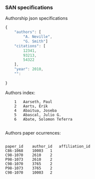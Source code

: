 ### SAN specifications


Authorship json specifications

```javascript
{
    "authors": [
        "A. Neville",
        "G. Smith"]
    "citations": [
        12341,
        93213,
        54322
    ],
    "year": 2010,
    "":
 
}
```


Authors index:

```
    1	Aarseth, Paul
    2	Aarts, Erik
    4	Abaitua, Joseba
    5	Abascal, Julio G.
    6	Abate, Solomon Teferra
    
```

Authors paper ocurrences:

```

paper_id	author_id	affiliation_id
C86-1068	10003	1
C98-1070	2610   	2
P98-1073	2610   	2
C98-1070	3765   	2
P98-1073	3765   	2
C98-1070	10003	2
```

         
            